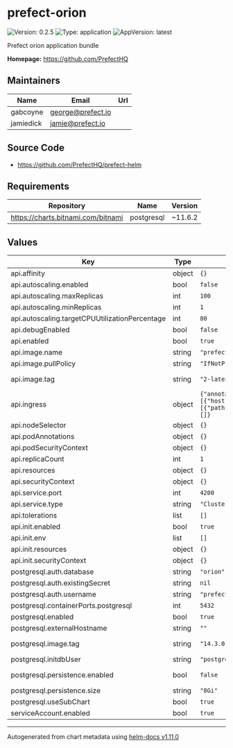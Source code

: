 # prefect-orion

![Version: 0.2.5](https://img.shields.io/badge/Version-0.2.5-informational?style=flat-square) ![Type: application](https://img.shields.io/badge/Type-application-informational?style=flat-square) ![AppVersion: latest](https://img.shields.io/badge/AppVersion-latest-informational?style=flat-square)

Prefect orion application bundle

**Homepage:** <https://github.com/PrefectHQ>

## Maintainers

| Name | Email | Url |
| ---- | ------ | --- |
| gabcoyne | <george@prefect.io> |  |
| jamiedick | <jamie@prefect.io> |  |

## Source Code

* <https://github.com/PrefectHQ/prefect-helm>

## Requirements

| Repository | Name | Version |
|------------|------|---------|
| https://charts.bitnami.com/bitnami | postgresql | ~11.6.2 |

## Values

| Key                                            | Type   | Default                                                                                                                                                    | Description                                                                      |
|------------------------------------------------|--------|------------------------------------------------------------------------------------------------------------------------------------------------------------|----------------------------------------------------------------------------------|
| api.affinity                                   | object | `{}`                                                                                                                                                       |                                                                                  |
| api.autoscaling.enabled                        | bool   | `false`                                                                                                                                                    | Enable autoscaling                                                               |
| api.autoscaling.maxReplicas                    | int    | `100`                                                                                                                                                      |                                                                                  |
| api.autoscaling.minReplicas                    | int    | `1`                                                                                                                                                        | Minimum autoscaling replica count                                                |
| api.autoscaling.targetCPUUtilizationPercentage | int    | `80`                                                                                                                                                       |                                                                                  |
| api.debugEnabled                              | bool   | `false`                                                                                                                                                    |                                                                                  |
| api.enabled                                    | bool   | `true`                                                                                                                                                     |                                                                                  |
| api.image.name                                 | string | `"prefecthq/prefect"`                                                                                                                                      |                                                                                  |
| api.image.pullPolicy                           | string | `"IfNotPresent"`                                                                                                                                           |                                                                                  |
| api.image.tag                                  | string | `"2-latest"`                                                                                                                                               | Overrides the image tag whose default is the chart appVersion.                   |
| api.ingress                                    | object | `{"annotations":{},"className":"","enabled":false,"hosts":[{"host":"prefect.local","paths":[{"path":"/","pathType":"ImplementationSpecific"}]}],"tls":[]}` | Ingress configuration                                                            |
| api.nodeSelector                               | object | `{}`                                                                                                                                                       |                                                                                  |
| api.podAnnotations                             | object | `{}`                                                                                                                                                       |                                                                                  |
| api.podSecurityContext                         | object | `{}`                                                                                                                                                       |                                                                                  |
| api.replicaCount                               | int    | `1`                                                                                                                                                        |                                                                                  |
| api.resources                                  | object | `{}`                                                                                                                                                       |                                                                                  |
| api.securityContext                            | object | `{}`                                                                                                                                                       |                                                                                  |
| api.service.port                               | int    | `4200`                                                                                                                                                     |                                                                                  |
| api.service.type                               | string | `"ClusterIP"`                                                                                                                                              |                                                                                  |
| api.tolerations                                | list   | `[]`                                                                                                                                                       |                                                                                  |
| api.init.enabled                               | bool   | `true`                                                                                                                                                     |                                                                                  |
| api.init.env                                   | list   | `[]`                                                                                                                                                       |                                                                                  |
| api.init.resources                             | object | `{}`                                                                                                                                                       |                                                                                  |
| api.init.securityContext                       | object | `{}`                                                                                                                                                       |                                                                                  |
| postgresql.auth.database                       | string | `"orion"`                                                                                                                                                  |                                                                                  |
| postgresql.auth.existingSecret                 | string | `nil`                                                                                                                                                      |                                                                                  |
| postgresql.auth.username                       | string | `"prefect"`                                                                                                                                                |                                                                                  |
| postgresql.containerPorts.postgresql           | int    | `5432`                                                                                                                                                     |                                                                                  |
| postgresql.enabled                             | bool   | `true`                                                                                                                                                     |                                                                                  |
| postgresql.externalHostname                    | string | `""`                                                                                                                                                       |                                                                                  |
| postgresql.image.tag                           | string | `"14.3.0"`                                                                                                                                                 | Version tag, corresponds to tags at https://hub.docker.com/r/bitnami/postgresql/ |
| postgresql.initdbUser                          | string | `"postgres"`                                                                                                                                               | initial postgres user to create                                                  |
| postgresql.persistence.enabled                 | bool   | `false`                                                                                                                                                    | Enables a PVC that stores db between deployments                                 |
| postgresql.persistence.size                    | string | `"8Gi"`                                                                                                                                                    | Configures size of postgres PVC                                                  |
| postgresql.useSubChart                         | bool   | `true`                                                                                                                                                     |                                                                                  |
| serviceAccount.enabled                         | bool   | `true`                                                                                                                                                     |                                                                                  |

----------------------------------------------
Autogenerated from chart metadata using [helm-docs v1.11.0](https://github.com/norwoodj/helm-docs/releases/v1.11.0)
